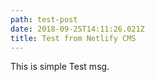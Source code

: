 ```yaml
---
path: test-post
date: 2018-09-25T14:11:26.021Z
title: Test from Netlify CMS
---
```

This is simple Test msg.
